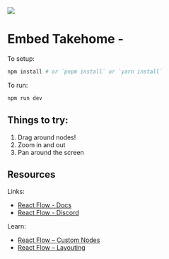 ![](https://github.com/xyflow/web/blob/main/assets/codesandbox-header-ts.png?raw=true)

# Embed Takehome - 

To setup:
```bash
npm install # or `pnpm install` or `yarn install`
```

To run:
```bash
npm run dev
```

## Things to try:

1. Drag around nodes!
2. Zoom in and out
3. Pan around the screen

## Resources

Links:

- [React Flow - Docs](https://reactflow.dev)
- [React Flow - Discord](https://discord.com/invite/Bqt6xrs)

Learn:

- [React Flow – Custom Nodes](https://reactflow.dev/learn/customization/custom-nodes)
- [React Flow – Layouting](https://reactflow.dev/learn/layouting/layouting)
